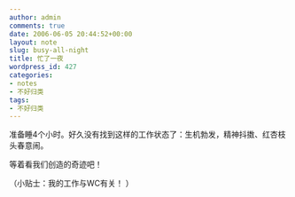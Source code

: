 ```yaml
---
author: admin
comments: true
date: 2006-06-05 20:44:52+00:00
layout: note
slug: busy-all-night
title: 忙了一夜
wordpress_id: 427
categories:
- notes
- 不好归类
tags:
- 不好归类
---
```


准备睡4个小时。好久没有找到这样的工作状态了：生机勃发，精神抖擞、红杏枝头春意闹。

等着看我们创造的奇迹吧！

（小贴士：我的工作与WC有关！ ）
